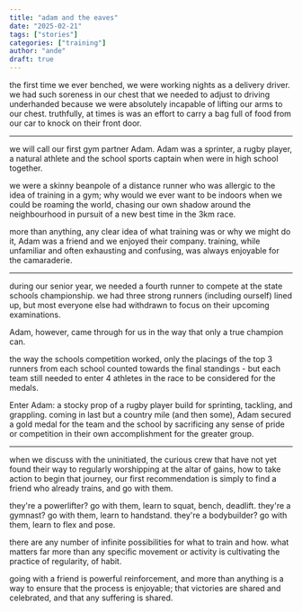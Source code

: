 ```yaml
---
title: "adam and the eaves"
date: "2025-02-21"
tags: ["stories"]
categories: ["training"]
author: "ande"
draft: true
---
```


the first time we ever benched, we were working nights as a delivery driver.
we had such soreness in our chest that we needed to adjust to driving underhanded because we were absolutely incapable of lifting our arms to our chest.
truthfully, at times is was an effort to carry a bag full of food from our car to knock on their front door.

---

we will call our first gym partner Adam. 
Adam was a sprinter, a rugby player, a natural athlete and the school sports captain when were in high school together.

we were a skinny beanpole of a distance runner who was allergic to the idea of training in a gym; why would we ever want to be indoors when we could be roaming the world, chasing our own shadow around the neighbourhood in pursuit of a new best time in the 3km race.

more than anything, any clear idea of what training was or why we might do it, Adam was a friend and we enjoyed their company.
training, while unfamiliar and often exhausting and confusing, was always enjoyable for the camaraderie.

---

during our senior year, we needed a fourth runner to compete at the state schools championship.
we had three strong runners (including ourself) lined up, but most everyone else had withdrawn to focus on their upcoming examinations.

Adam, however, came through for us in the way that only a true champion can.

the way the schools competition worked, only the placings of the top 3 runners from each school counted towards the final standings - but each team still needed to enter 4 athletes in the race to be considered for the medals.

Enter Adam: a stocky prop of a rugby player build for sprinting, tackling, and grappling. coming in last but a country mile (and then some), Adam secured a gold medal for the team and the school by sacrificing any sense of pride or competition in their own accomplishment for the greater group.

---

when we discuss with the uninitiated, the curious crew that have not yet found their way to regularly worshipping at the altar of gains, how to take action to begin that journey, our first recommendation is simply to find a friend who already trains, and go with them.

they're a powerlifter? go with them, learn to squat, bench, deadlift.
they're a gymnast? go with them, learn to handstand.
they're a bodybuilder? go with them, learn to flex and pose.

there are any number of infinite possibilities for what to train and how. what matters far more than any specific movement or activity is cultivating the practice of regularity, of habit.

going with a friend is powerful reinforcement, and more than anything is a way to ensure that the process is enjoyable; that victories are shared and celebrated, and that any suffering is shared.

